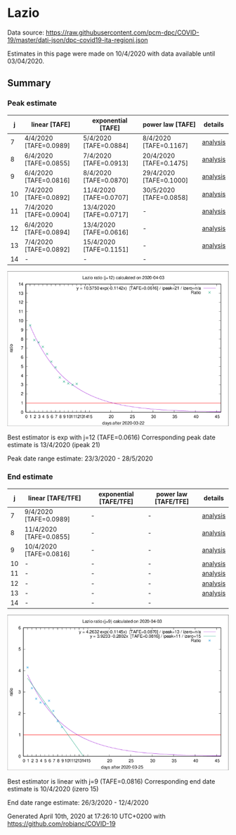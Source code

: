 # Lazio


Data source: https://raw.githubusercontent.com/pcm-dpc/COVID-19/master/dati-json/dpc-covid19-ita-regioni.json

Estimates in this page were made on 10/4/2020 with data available until 03/04/2020.


## Summary 

### Peak estimate 
|j|linear [TAFE]|exponential [TAFE]|power law [TAFE]|details|
|---|----|-----------|---------|-------|
|7|4/4/2020 [TAFE=0.0989]|5/4/2020 [TAFE=0.0884]|8/4/2020 [TAFE=0.1167]|[analysis](COVID-19_lazio_j7_2020-04-03.md)|
|8|6/4/2020 [TAFE=0.0855]|7/4/2020 [TAFE=0.0913]|20/4/2020 [TAFE=0.1475]|[analysis](COVID-19_lazio_j8_2020-04-03.md)|
|9|6/4/2020 [TAFE=0.0816]|8/4/2020 [TAFE=0.0870]|29/4/2020 [TAFE=0.1000]|[analysis](COVID-19_lazio_j9_2020-04-03.md)|
|10|7/4/2020 [TAFE=0.0892]|11/4/2020 [TAFE=0.0707]|30/5/2020 [TAFE=0.0858]|[analysis](COVID-19_lazio_j10_2020-04-03.md)|
|11|7/4/2020 [TAFE=0.0904]|13/4/2020 [TAFE=0.0717]|-|[analysis](COVID-19_lazio_j11_2020-04-03.md)|
|12|6/4/2020 [TAFE=0.0894]|13/4/2020 [TAFE=0.0616]|-|[analysis](COVID-19_lazio_j12_2020-04-03.md)|
|13|7/4/2020 [TAFE=0.0892]|15/4/2020 [TAFE=0.1151]|-|[analysis](COVID-19_lazio_j13_2020-04-03.md)|
|14|-|-|-||

![best peak estimate](COVID-19_lazio_j12_2020-04-03.png)

Best estimator is exp with j=12 (TAFE=0.0616)
Corresponding peak date estimate is 13/4/2020 (ipeak 21)


Peak date range estimate: 23/3/2020 - 28/5/2020

### End estimate 
|j|linear [TAFE/TFE]|exponential [TAFE/TFE]|power law [TAFE/TFE]|details|
|---|----|-----------|---------|-------|
|7|9/4/2020 [TAFE=0.0989]|-|-|[analysis](COVID-19_lazio_j7_2020-04-03.md)|
|8|11/4/2020 [TAFE=0.0855]|-|-|[analysis](COVID-19_lazio_j8_2020-04-03.md)|
|9|10/4/2020 [TAFE=0.0816]|-|-|[analysis](COVID-19_lazio_j9_2020-04-03.md)|
|10|-|-|-|[analysis](COVID-19_lazio_j10_2020-04-03.md)|
|11|-|-|-|[analysis](COVID-19_lazio_j11_2020-04-03.md)|
|12|-|-|-|[analysis](COVID-19_lazio_j12_2020-04-03.md)|
|13|-|-|-|[analysis](COVID-19_lazio_j13_2020-04-03.md)|
|14|-|-|-||

![best zero estimate](COVID-19_lazio_j9_2020-04-03.png)

Best estimator is linear with j=9 (TAFE=0.0816)
Corresponding end date estimate is 10/4/2020 (izero 15)


End date range estimate: 26/3/2020 - 12/4/2020

Generated April 10th, 2020 at 17:26:10 UTC+0200 with https://github.com/robianc/COVID-19
